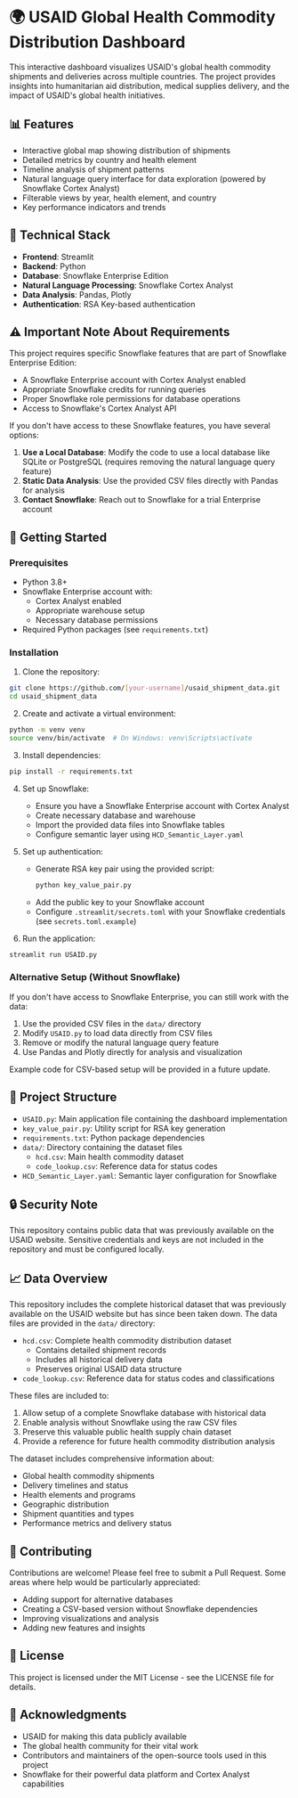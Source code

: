# 🌍 USAID Global Health Commodity Distribution Dashboard

This interactive dashboard visualizes USAID's global health commodity shipments and deliveries across multiple countries. The project provides insights into humanitarian aid distribution, medical supplies delivery, and the impact of USAID's global health initiatives.

## 📊 Features

- Interactive global map showing distribution of shipments
- Detailed metrics by country and health element
- Timeline analysis of shipment patterns
- Natural language query interface for data exploration (powered by Snowflake Cortex Analyst)
- Filterable views by year, health element, and country
- Key performance indicators and trends

## 🔧 Technical Stack

- **Frontend**: Streamlit
- **Backend**: Python
- **Database**: Snowflake Enterprise Edition
- **Natural Language Processing**: Snowflake Cortex Analyst
- **Data Analysis**: Pandas, Plotly
- **Authentication**: RSA Key-based authentication

## ⚠️ Important Note About Requirements

This project requires specific Snowflake features that are part of Snowflake Enterprise Edition:
- A Snowflake Enterprise account with Cortex Analyst enabled
- Appropriate Snowflake credits for running queries
- Proper Snowflake role permissions for database operations
- Access to Snowflake's Cortex Analyst API

If you don't have access to these Snowflake features, you have several options:
1. **Use a Local Database**: Modify the code to use a local database like SQLite or PostgreSQL (requires removing the natural language query feature)
2. **Static Data Analysis**: Use the provided CSV files directly with Pandas for analysis
3. **Contact Snowflake**: Reach out to Snowflake for a trial Enterprise account

## 🚀 Getting Started

### Prerequisites

- Python 3.8+
- Snowflake Enterprise account with:
  - Cortex Analyst enabled
  - Appropriate warehouse setup
  - Necessary database permissions
- Required Python packages (see `requirements.txt`)

### Installation

1. Clone the repository:
```bash
git clone https://github.com/[your-username]/usaid_shipment_data.git
cd usaid_shipment_data
```

2. Create and activate a virtual environment:
```bash
python -m venv venv
source venv/bin/activate  # On Windows: venv\Scripts\activate
```

3. Install dependencies:
```bash
pip install -r requirements.txt
```

4. Set up Snowflake:
   - Ensure you have a Snowflake Enterprise account with Cortex Analyst
   - Create necessary database and warehouse
   - Import the provided data files into Snowflake tables
   - Configure semantic layer using `HCD_Semantic_Layer.yaml`

5. Set up authentication:
   - Generate RSA key pair using the provided script:
     ```bash
     python key_value_pair.py
     ```
   - Add the public key to your Snowflake account
   - Configure `.streamlit/secrets.toml` with your Snowflake credentials (see `secrets.toml.example`)

6. Run the application:
```bash
streamlit run USAID.py
```

### Alternative Setup (Without Snowflake)

If you don't have access to Snowflake Enterprise, you can still work with the data:

1. Use the provided CSV files in the `data/` directory
2. Modify `USAID.py` to load data directly from CSV files
3. Remove or modify the natural language query feature
4. Use Pandas and Plotly directly for analysis and visualization

Example code for CSV-based setup will be provided in a future update.

## 📁 Project Structure

- `USAID.py`: Main application file containing the dashboard implementation
- `key_value_pair.py`: Utility script for RSA key generation
- `requirements.txt`: Python package dependencies
- `data/`: Directory containing the dataset files
  - `hcd.csv`: Main health commodity dataset
  - `code_lookup.csv`: Reference data for status codes
- `HCD_Semantic_Layer.yaml`: Semantic layer configuration for Snowflake

## 🔒 Security Note

This repository contains public data that was previously available on the USAID website. Sensitive credentials and keys are not included in the repository and must be configured locally.

## 📈 Data Overview

This repository includes the complete historical dataset that was previously available on the USAID website but has since been taken down. The data files are provided in the `data/` directory:

- `hcd.csv`: Complete health commodity distribution dataset
  - Contains detailed shipment records
  - Includes all historical delivery data
  - Preserves original USAID data structure
- `code_lookup.csv`: Reference data for status codes and classifications

These files are included to:
1. Allow setup of a complete Snowflake database with historical data
2. Enable analysis without Snowflake using the raw CSV files
3. Preserve this valuable public health supply chain dataset
4. Provide a reference for future health commodity distribution analysis

The dataset includes comprehensive information about:
- Global health commodity shipments
- Delivery timelines and status
- Health elements and programs
- Geographic distribution
- Shipment quantities and types
- Performance metrics and delivery status

## 🤝 Contributing

Contributions are welcome! Please feel free to submit a Pull Request. Some areas where help would be particularly appreciated:
- Adding support for alternative databases
- Creating a CSV-based version without Snowflake dependencies
- Improving visualizations and analysis
- Adding new features and insights

## 📄 License

This project is licensed under the MIT License - see the LICENSE file for details.

## 🙏 Acknowledgments

- USAID for making this data publicly available
- The global health community for their vital work
- Contributors and maintainers of the open-source tools used in this project
- Snowflake for their powerful data platform and Cortex Analyst capabilities 